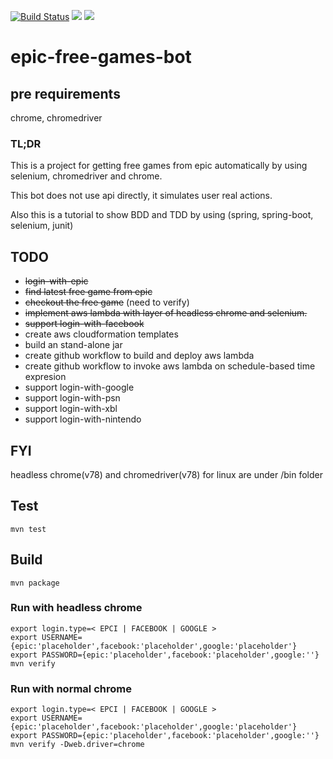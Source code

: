 [![Build Status](https://travis-ci.org/hche608/epic-free-games-bot.svg?branch=master)](https://travis-ci.org/hche608/epic-free-games-bot)
![](https://sonarcloud.io/api/project_badges/measure?project=me.hax3.epic%3Afree-games-bot-parent&metric=alert_status)
![](https://sonarcloud.io/api/project_badges/measure?project=me.hax3.epic%3Afree-games-bot-parent&metric=coverage)
# epic-free-games-bot

## pre requirements

chrome, chromedriver

### TL;DR
This is a project for getting free games from epic automatically by using selenium, chromedriver and chrome.

This bot does not use api directly, it simulates user real actions.

Also this is a tutorial to show BDD and TDD by using (spring, spring-boot, selenium, junit)

## TODO
* ~~login-with-epic~~
* ~~find latest free game from epic~~
* ~~checkout the free game~~ (need to verify)
* ~~implement aws lambda with layer of headless chrome and selenium.~~
* ~~support login-with-facebook~~
* create aws cloudformation templates
* build an stand-alone jar
* create github workflow to build and deploy aws lambda
* create github workflow to invoke aws lambda on schedule-based time expresion
* support login-with-google
* support login-with-psn
* support login-with-xbl
* support login-with-nintendo

## FYI
headless chrome(v78) and chromedriver(v78) for linux are under /bin folder

## Test
```shell script
mvn test
```

## Build
```shell script
mvn package
```

### Run with headless chrome
```shell script
export login.type=< EPCI | FACEBOOK | GOOGLE >
export USERNAME={epic:'placeholder',facebook:'placeholder',google:'placeholder'}
export PASSWORD={epic:'placeholder',facebook:'placeholder',google:''}
mvn verify 
```

### Run with normal chrome
```shell script
export login.type=< EPCI | FACEBOOK | GOOGLE >
export USERNAME={epic:'placeholder',facebook:'placeholder',google:'placeholder'}
export PASSWORD={epic:'placeholder',facebook:'placeholder',google:''}
mvn verify -Dweb.driver=chrome
```
